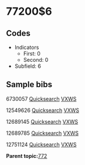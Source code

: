 # 77200$6

## Codes

-   Indicators
    -   First: 0
    -   Second: 0
-   Subfield: 6

## Sample bibs

6730057 [Quicksearch](https://search.library.yale.edu/catalog/6730057) [VXWS](http://prodorbis.library.yale.edu:7014/vxws/GetHoldingsService?bibId=6730057)

12549626 [Quicksearch](https://search.library.yale.edu/catalog/12549626) [VXWS](http://prodorbis.library.yale.edu:7014/vxws/GetHoldingsService?bibId=12549626)

12689145 [Quicksearch](https://search.library.yale.edu/catalog/12689145) [VXWS](http://prodorbis.library.yale.edu:7014/vxws/GetHoldingsService?bibId=12689145)

12689785 [Quicksearch](https://search.library.yale.edu/catalog/12689785) [VXWS](http://prodorbis.library.yale.edu:7014/vxws/GetHoldingsService?bibId=12689785)

12751124 [Quicksearch](https://search.library.yale.edu/catalog/12751124) [VXWS](http://prodorbis.library.yale.edu:7014/vxws/GetHoldingsService?bibId=12751124)

**Parent topic:**[772](../../tags/772/772.md)

